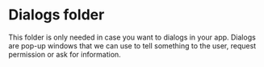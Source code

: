 # Dialogs folder

This folder is only needed in case you want to dialogs in your app. Dialogs are pop-up windows that we can use to tell something to the user, request permission or ask for information.
